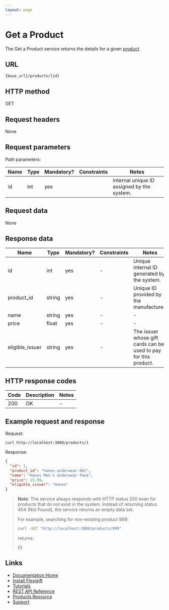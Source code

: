 ```yaml
---
layout: page
---
```


# Get a Product

The Get a Product service returns the details for a given [product](index.md).

## URL

```shell
{base_url}/products/{id}
```

## HTTP method

GET

## Request headers

None

## Request parameters

Path parameters:

| Name          | Type          | Mandatory? | Constraints | Notes |
| ------------- | ------------- | ---        | ---         | ---   |
| id            | int           | yes        |             | Internal unique ID assigned by the system. |

## Request data

None

## Response data

| Name            | Type          | Mandatory? | Constraints | Notes |
| -------------   | ------------- | ---        | ---         | ---   |
| id              | int           | yes        | -           | Unique internal ID generated by the system. |
| product_id      | string        | yes        | -           | Unique ID provided by the manufacturer. |
| name            | string        | yes        | -           | -     |
| price           | float          | yes        | -           | -     |
| eligible_issuer | string        | yes        | -           | The issuer whose gift cards can be used to pay for this product. |

## HTTP response codes

| Code          | Description   | Notes |
| ------------- | ------------- | ---   |
| 200           | OK            | -     |

## Example request and response

Request:

```shell
curl http://localhost:3000/products/1
```

Response:

```json
{
  "id": 1,
  "product_id": "hanes-underwear-001",
  "name": "Hanes Men's Underwear Pack",
  "price": 15.99,
  "eligible_issuer": "Hanes"
}
```

> **Note**: The service always responds with HTTP status 200 even for products that do not exist in the system. Instead of returning status 404 (Not Found), the service returns an empty data set.
>
> For example, searching for non-existing product 999:
>
> ```bash
> curl -GET "http://localhost:3000/products/999"
> ```
>
> returns:
>
> ```json
> {}
> ```

## Links

* [Documentation Home](../../index.md)
* [Install Flexigift](../../setup.md)
* [Tutorials](../../tutorials/index.md)
* [REST API Reference](../../api/index.md)
* [Products Resource](index.md)
* [Support](mailto:support@example.com)